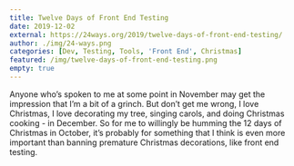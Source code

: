 ```yaml
---
title: Twelve Days of Front End Testing
date: 2019-12-02
external: https://24ways.org/2019/twelve-days-of-front-end-testing/
author: ./img/24-ways.png
categories: [Dev, Testing, Tools, 'Front End', Christmas]
featured: /img/twelve-days-of-front-end-testing.png
empty: true
---
```

Anyone who’s spoken to me at some point in November may get the impression that I’m a bit of a grinch. But don’t get me wrong, I love Christmas, I love decorating my tree, singing carols, and doing Christmas cooking - in December. So for me to willingly be humming the 12 days of Christmas in October, it’s probably for something that I think is even more important than banning premature Christmas decorations, like front end testing.
